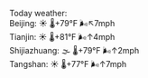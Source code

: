 Today weather:  
Beijing: ☀️ 🌡️+79°F 🌬️↖7mph  
Tianjin: ☀️ 🌡️+81°F 🌬️↑4mph  
Shijiazhuang: 🌫  🌡️+79°F 🌬️↑2mph  
Tangshan: ☀️ 🌡️+77°F 🌬️↑7mph  
